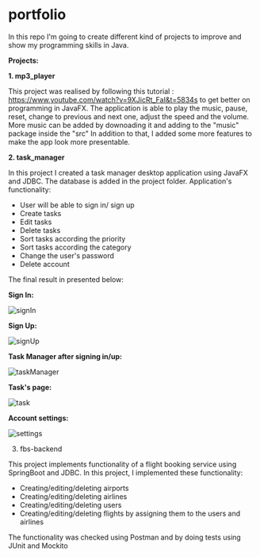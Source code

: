# portfolio
In this repo I'm going to create different kind of projects to improve and show my programming skills in Java.

**Projects:**

**1. mp3_player**

This project was realised by following this tutorial : https://www.youtube.com/watch?v=9XJicRt_FaI&t=5834s to get better on programming in JavaFX.
The application is able to play the music, pause, reset, change to previous and next one, adjust the speed and the volume. 
More music can be added by downoading it and adding to the "music" package inside the "src"
In addition to that, I added some more features to make the app look more presentable. 

**2. task_manager**

In this project I created a task manager desktop application using JavaFX and JDBC.
The database is added in the project folder.
Application's functionality:
- User will be able to sign in/ sign up
- Create tasks
- Edit tasks
- Delete tasks
- Sort tasks according the priority
- Sort tasks according the category
- Change the user's password
- Delete account


The final result in presented below:

**Sign In:**


![signIn](https://github.com/user-attachments/assets/89aebb14-fde0-4078-8aca-218e1eeaab50)

**Sign Up:**


![signUp](https://github.com/user-attachments/assets/5705a55d-7957-4be6-908c-a6a66657cacd)

**Task Manager after signing in/up:**


![taskManager](https://github.com/user-attachments/assets/8061496e-682a-4480-8147-6a196fb31684)

**Task's page:**


![task](https://github.com/user-attachments/assets/c6a737d1-7f02-4e09-913d-b1def2d4ac44)

**Account settings:**


![settings](https://github.com/user-attachments/assets/9283b20c-33aa-4b84-bc7b-70064d126c38)



3. fbs-backend

This project implements functionality of a flight booking service using SpringBoot and JDBC.
In this project, I implemented these functionality:
- Creating/editing/deleting airports
- Creating/editing/deleting airlines
- Creating/editing/deleting users
- Creating/editing/deleting flights by assigning them to the users and airlines

The functionality was checked using Postman and by doing tests using JUnit and Mockito
